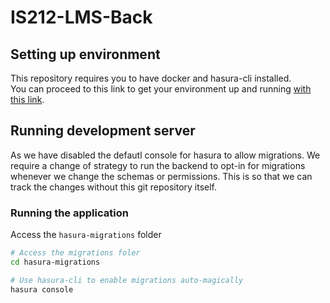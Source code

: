 # IS212-LMS-Back
## Setting up environment
This repository requires you to have docker and hasura-cli installed.  
You can proceed to this link to get your environment up and running [with this link](https://hasura.io/docs/latest/graphql/core/getting-started/docker-simple.html#step-2-run-hasura-graphql-engine).

## Running development server
As we have disabled the defautl console for hasura to allow migrations. We require a change of strategy to run the backend to opt-in for migrations whenever we change the schemas or permissions. This is so that we can track the changes without this git repository itself.  

### Running the application
Access the `hasura-migrations` folder
```sh
# Access the migrations foler
cd hasura-migrations

# Use hasura-cli to enable migrations auto-magically
hasura console
```
